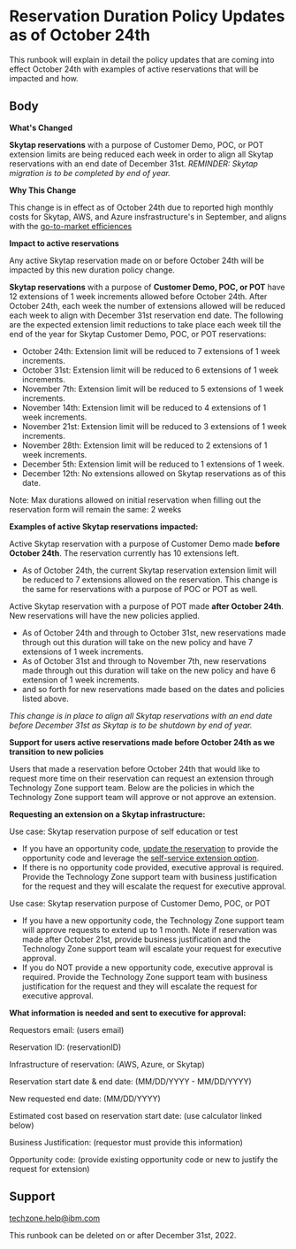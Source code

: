 # Reservation Duration Policy Updates as of October 24th

This runbook will explain in detail the policy updates that are coming into effect October 24th with examples of active reservations that will be impacted and how. 

## Body

**What's Changed**

**Skytap reservations** with a purpose of Customer Demo, POC, or POT extension limits are being reduced each week in order to align all Skytap reservations with an end date of December 31st. _REMINDER: Skytap migration is to be completed by end of year._ 

**Why This Change**

This change is in effect as of October 24th due to reported high monthly costs for Skytap, AWS, and Azure insfrastructure's in September, and aligns with the [go-to-market efficiences](https://w3.ibm.com/w3publisher/ibm-technology-sales-hub/leadership-blogs/205750e0-19bd-11ed-b604-1d206bf34037)

**Impact to active reservations**

Any active Skytap reservation made on or before October 24th will be impacted by this new duration policy change.

**Skytap reservations** with a purpose of **Customer Demo, POC, or POT** have 12 extensions of 1 week increments allowed before October 24th. After October 24th, each week the number of extensions allowed will be reduced each week to align with December 31st reservation end date. The following are the expected extension limit reductions to take place each week till the end of the year for Skytap Customer Demo, POC, or POT reservations:

  - October 24th: Extension limit will be reduced to 7 extensions of 1 week increments.
  - October 31st: Extension limit will be reduced to 6 extensions of 1 week increments.
  - November 7th: Extension limit will be reduced to 5 extensions of 1 week increments.
  - November 14th: Extension limit will be reduced to 4 extensions of 1 week increments.
  - November 21st: Extension limit will be reduced to 3 extensions of 1 week increments.
  - November 28th: Extension limit will be reduced to 2 extensions of 1 week increments.
  - December 5th: Extension limit will be reduced to 1 extensions of 1 week.
  - December 12th: No extensions allowed on Skytap reservations as of this date.

Note: Max durations allowed on initial reservation when filling out the reservation form will remain the same: 2 weeks 

**Examples of active Skytap reservations impacted:**

Active Skytap reservation with a purpose of Customer Demo made **before October 24th**. The reservation currently has 10 extensions left. 
- As of October 24th, the current Skytap reservation extension limit will be reduced to 7 extensions allowed on the reservation. This change is the same for reservations with a purpose of POC or POT as well. 

Active Skytap reservation with a purpose of POT made **after October 24th**. New reservations will have the new policies applied. 
- As of October 24th and through to October 31st, new reservations made through out this duration will take on the new policy and have 7 extensions of 1 week increments. 
- As of October 31st and through to November 7th, new reservations made through out this duration will take on the new policy and have 6 extension of 1 week increments. 
- and so forth for new reservations made based on the dates and policies listed above. 

_This change is in place to align all Skytap reservations with an end date before December 31st as Skytap is to be shutdown by end of year._

**Support for users active reservations made before October 24th as we transition to new policies**

Users that made a reservation before October 24th that would like to request more time on their reservation can request an extension through Technology Zone support team. Below are the policies in which the Technology Zone support team will approve or not approve an extension.

**Requesting an extension on a Skytap infrastructure:**

Use case: Skytap reservation purpose of self education or test
- If you have an opportunity code, [update the reservation](https://github.com/IBM/itz-support-public/blob/main/IBM-Technology-Zone/IBM-Technology-Zone-Runbooks/extend-self-education-into-sales-demo.md) to provide the opportunity code and leverage the [self-service extension option](https://github.com/IBM/itz-support-public/blob/main/IBM-Technology-Zone/IBM-Technology-Zone-Runbooks/extend-a-reservation.md). 
- If there is no opportunity code provided, executive approval is required. Provide the Technology Zone support team with business justification for the request and they will escalate the request for executive approval. 

Use case: Skytap reservation purpose of Customer Demo, POC, or POT
- If you have a new opportunity code, the Technology Zone support team will approve requests to extend up to 1 month. Note if reservation was made after October 21st, provide business justification and the Technology Zone support team will escalate your request for executive approval. 
- If you do NOT provide a new opportunity code, executive approval is required. Provide the Technology Zone support team with business justification for the request and they will escalate the request for executive approval. 

**What information is needed and sent to executive for approval:**

Requestors email: (users email)

Reservation ID: (reservationID)

Infrastructure of reservation: (AWS, Azure, or Skytap)

Reservation start date & end date: (MM/DD/YYYY - MM/DD/YYYY)

New requested end date: (MM/DD/YYYY)

Estimated cost based on reservation start date: (use calculator linked below)

Business Justification: (requestor must provide this information)

Opportunity code: (provide existing opportunity code or new to justify the request for extension)

## Support

techzone.help@ibm.com

This runbook can be deleted on or after December 31st, 2022.
